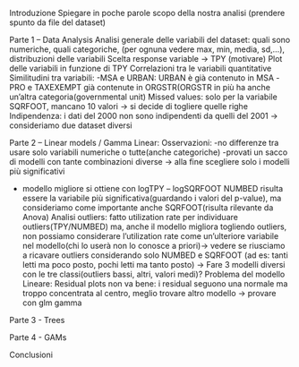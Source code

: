 Introduzione
Spiegare in poche parole scopo della nostra analisi (prendere spunto da file del dataset)

Parte 1 – Data Analysis
Analisi generale delle variabili del dataset: quali sono numeriche, quali categoriche, (per ognuna vedere max, min, media, sd,…), distribuzioni delle variabili
Scelta response variable -> TPY (motivare)
Plot delle variabili in funzione di TPY
Correlazioni tra le variabili quantitative
Similitudini tra variabili:
-MSA e URBAN: URBAN è già contenuto in MSA
-PRO e TAXEXEMPT già contenute in ORGSTR(ORGSTR in più ha anche un’altra categoria(governmental unit)
Missed values: solo per la variabile SQRFOOT, mancano 10 valori -> si decide di togliere quelle righe
Indipendenza: i dati del 2000 non sono indipendenti da quelli del 2001 -> consideriamo due dataset diversi
 
Parte 2 – Linear models / Gamma 
Linear:
Osservazioni:
-no differenze tra usare solo variabili numeriche o tutte(anche categoriche)
-provati un sacco di modelli con tante combinazioni diverse -> alla fine scegliere solo i modelli più significativi
- modello migliore si ottiene con logTPY – logSQRFOOT
NUMBED risulta essere la variabile più significativa(guardando i valori del p-value), ma consideriamo come importante anche SQRFOOT(risulta rilevante da Anova)
Analisi outliers:
fatto utilization rate per individuare outliers(TPY/NUMBED) ma, anche il modello migliora togliendo outliers, non possiamo considerare l’utilization rate come un’ulteriore variabile nel modello(chi lo userà non lo conosce a priori)-> vedere se riusciamo a ricavare outliers considerando solo NUMBED e SQRFOOT (ad es: tanti letti ma poco posto, pochi letti ma tanto posto)
->	Fare 3 modelli diversi con le tre classi(outliers bassi, altri, valori medi)?
Problema del modello Lineare:
Residual plots non va bene:  i residual seguono una normale ma troppo concentrata al centro, meglio trovare altro modello -> provare con glm gamma

Parte 3 - Trees

Parte 4 - GAMs

Conclusioni
